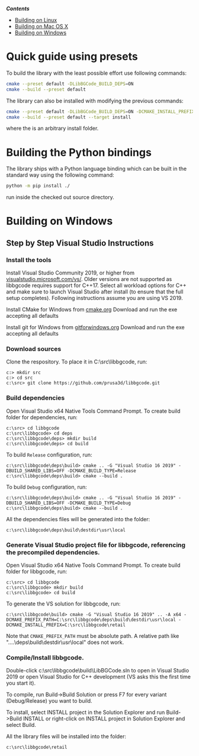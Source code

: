 _**Contents**_

  * [Building on Linux](#building-on-linux)
  * [Building on Mac OS X](#building-on-mac-os-x)
  * [Building on Windows](#building-on-windows)
  
# Quick guide using presets

To build the library with the least possible effort use following commands:

```bash
cmake --preset default -DLibBGCode_BUILD_DEPS=ON
cmake --build --preset default
```

The library can also be installed with modifying the previous commands:

```bash
cmake --preset default -DLibBGCode_BUILD_DEPS=ON -DCMAKE_INSTALL_PREFIX=<install-dir>
cmake --build --preset default --target install
```

where the <install-dir> is an arbitrary install folder.

# Building the Python bindings

The library ships with a Python language binding which can be built in the standard way using the following command:

```bash
python -m pip install ./
```

run inside the checked out source directory.

# Building on Windows

## Step by Step Visual Studio Instructions

### Install the tools

Install Visual Studio Community 2019, or higher from [visualstudio.microsoft.com/vs/](https://visualstudio.microsoft.com/vs/).
Older versions are not supported as libbgcode requires support for C++17.
Select all workload options for C++ and make sure to launch Visual Studio after install (to ensure that the full setup completes).
Following instructions assume you are using VS 2019.

Install CMake for Windows from [cmake.org](https://cmake.org/)
Download and run the exe accepting all defaults

Install git for Windows from [gitforwindows.org](https://gitforwindows.org/)
Download and run the exe accepting all defaults

### Download sources

Clone the respository.
To place it in C:\src\libbgcode, run:
```
c:> mkdir src
c:> cd src
c:\src> git clone https://github.com/prusa3d/libbgcode.git
```

### Build dependencies

Open Visual Studio x64 Native Tools Command Prompt.
To create build folder for dependencies, run:
```
c:\src> cd libbgcode
c:\src\libbgcode> cd deps
c:\src\libbgcode\deps> mkdir build
c:\src\libbgcode\deps> cd build
```

To build `Release` configuration, run:
```
c:\src\libbgcode\deps\build> cmake .. -G "Visual Studio 16 2019" -DBUILD_SHARED_LIBS=OFF -DCMAKE_BUILD_TYPE=Release
c:\src\libbgcode\deps\build> cmake --build .
```

To build `Debug` configuration, run:
```
c:\src\libbgcode\deps\build> cmake .. -G "Visual Studio 16 2019" -DBUILD_SHARED_LIBS=OFF -DCMAKE_BUILD_TYPE=Debug
c:\src\libbgcode\deps\build> cmake --build .
```

All the dependencies files will be generated into the folder:
```
c:\src\libbgcode\deps\build\destdir\usr\local
```

### Generate Visual Studio project file for libbgcode, referencing the precompiled dependencies.

Open Visual Studio x64 Native Tools Command Prompt.
To create build folder for libbgcode, run:
```
c:\src> cd libbgcode
c:\src\libbgcode> mkdir build
c:\src\libbgcode> cd build
```

To generate the VS solution for libbgcode, run:
```
c:\src\libbgcode\build> cmake -G "Visual Studio 16 2019" .. -A x64 -DCMAKE_PREFIX_PATH=C:\src\libbgcode\deps\build\destdir\usr\local -DCMAKE_INSTALL_PREFIX=C:\src\libbgcode\retail
```
Note that `CMAKE_PREFIX_PATH` must be absolute path. A relative path like "....\deps\build\destdir\usr\local" does not work.

### Compile/Install libbgcode.

Double-click c:\src\libbgcode\build\LibBGCode.sln to open in Visual Studio 2019 or open Visual Studio for C++ development (VS asks this the first time you start it).

To compile, run Build->Build Solution or press F7 for every variant (Debug/Release) you want to build.

To install, select INSTALL project in the Solution Explorer and run Build->Build INSTALL or right-click on INSTALL project in Solution Explorer and select Build.

All the library files will be installed into the folder:
```
c:\src\libbgcode\retail
```
